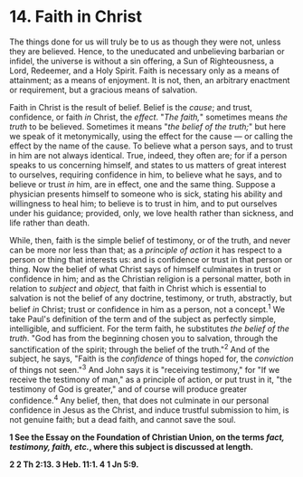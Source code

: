 # 14. Faith in Christ

The things done for us will truly be to us as though they were not, unless they are believed. Hence, to the uneducated and unbelieving barbarian or infidel, the universe is without a sin offering, a Sun of Righteousness, a Lord, Redeemer, and a Holy Spirit. Faith is necessary only as a means of attainment; as a means of enjoyment. It is not, then, an arbitrary enactment or requirement, but a gracious means of salvation.

Faith in Christ is the result of belief. Belief is the *cause*; and trust, confidence, or faith *in* Christ, the *effect*. "*The faith,*" sometimes means *the truth* to be believed. Sometimes it means "*the belief of the truth;*" but here we speak of it metonymically, using the effect for the cause — or calling the effect by the name of the cause. To believe what a person says, and to trust in him are not always identical. True, indeed, they often are; for if a person speaks to us concerning himself, and states to us matters of great interest to ourselves, requiring confidence in him, to believe what he says, and to believe or trust *in* him, are in effect, one and the same thing. Suppose a physician presents himself to someone who is sick, stating his ability and willingness to heal him; to believe is to trust in him, and to put ourselves under his guidance; provided, only, we love health rather than sickness, and life rather than death.

While, then, faith is the simple belief of testimony, or of the truth, and never can be more nor less than that; as a *principle of action* it has respect to a person or thing that interests us: and is confidence or trust in that person or thing. Now the belief of what Christ says of himself culminates in trust or confidence in him; and as the Christian religion is a personal matter, both in relation to *subject* and *object,* that faith in Christ which is essential to salvation is not the belief of any doctrine, testimony, or truth, abstractly, but belief *in* Christ; trust or confidence in him as a person, not a concept.<sup>1</sup> We take Paul's definition of the term and of the subject as perfectly simple, intelligible, and sufficient. For the term faith, he substitutes *the belief of the truth*. "God has from the beginning chosen you to salvation, through the sanctification of the spirit; through the belief of the truth."<sup>2</sup> And of the subject, he says, "Faith is the *confidence* of things hoped for, the *conviction* of things not seen."<sup>3</sup> And John says it is "receiving testimony," for "If we receive the testimony of man," as a principle of action, or put trust in it, "the testimony of God is greater," and of course will produce greater confidence.<sup>4</sup> Any belief, then, that does not culminate in our personal confidence in Jesus as the Christ, and induce trustful submission to him, is not genuine faith; but a dead faith, and cannot save the soul.

**1 See the Essay on the Foundation of Christian Union, on the terms *fact, testimony, faith, etc.*, where this subject is discussed at length.**

**2 2 Th 2:13.  3 Heb. 11:1.  4 1 Jn 5:9.**